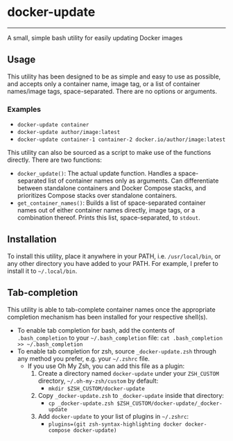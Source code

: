 # docker-update
---
A small, simple bash utility for easily updating Docker images

## Usage
This utility has been designed to be as simple and easy to use as possible, and accepts only a container name, image tag, or a list of container names/image tags, space-separated. There are no options or arguments.
### Examples
- `docker-update container`
- `docker-update author/image:latest`
- `docker-update container-1 container-2 docker.io/author/image:latest`

This utility can also be sourced as a script to make use of the functions directly. There are two functions:
  - `docker_update()`: The actual update function. Handles a space-separated list of container names only as arguments. Can differentiate between standalone containers and Docker Compose stacks, and prioritizes Compose stacks over standalone containers.
  - `get_container_names()`: Builds a list of space-separated container names out of either container names directly, image tags, or a combination thereof. Prints this list, space-separated, to `stdout`.

## Installation
To install this utility, place it anywhere in your PATH, i.e. `/usr/local/bin`, or any other directory you have added to your PATH. For example, I prefer to install it to `~/.local/bin`.

## Tab-completion
This utility is able to tab-complete container names once the appropriate completion mechanism has been installed for your respective shell(s).
- To enable tab completion for bash, add the contents of `.bash_completion` to your `~/.bash_completion` file: `cat .bash_completion >> ~/.bash_completion`
- To enable tab completion for zsh, source `_docker-update.zsh` through any method you prefer, e.g. your `~/.zshrc` file.
  - If you use Oh My Zsh, you can add this file as a plugin:
    1. Create a directory named `docker-update` under your `ZSH_CUSTOM` directory, `~/.oh-my-zsh/custom` by default:
        - `mkdir $ZSH_CUSTOM/docker-update`
    1. Copy `_docker-update.zsh` to `_docker-update` inside that directory:
        - `cp _docker-update.zsh $ZSH_CUSTOM/docker-update/_docker-update`
    3. Add `docker-update` to your list of plugins in `~/.zshrc`:
        - `plugins=(git zsh-syntax-highlighting docker docker-compose docker-update)`
